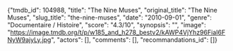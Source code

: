 {"tmdb_id": 104988, "title": "The Nine Muses", "original_title": "The Nine Muses", "slug_title": "the-nine-muses", "date": "2010-09-01", "genre": "Documentaire / Histoire", "score": "4.3/10", "synopsis": "", "image": "https://image.tmdb.org/t/p/w185_and_h278_bestv2/kAWP4VjYhz96FiaI6FNyW9ajyLy.jpg", "actors": [], "comments": [], "recommandations_id": []}